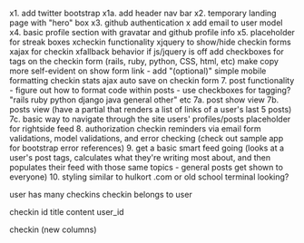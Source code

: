 x1. add twitter bootstrap
x1a. add header nav bar
x2. temporary landing page with "hero" box
x3. github authentication
x add email to user model
x4. basic profile section with gravatar and github profile info
x5. placeholder for streak boxes
xcheckin functionality
xjquery to show/hide checkin forms
xajax for checkin
xfallback behavior if js/jquery is off
add checkboxes for tags on the checkin form (rails, ruby, python, CSS, html, etc)
make copy more self-evident on show form link - add "(optional)"
simple mobile formatting
checkin stats
ajax auto save on checkin form
7. post functionality - figure out how to format code within posts - use checkboxes for tagging? "rails ruby python django java general other" etc
7a. post show view
7b. posts view (have a partial that renders a list of links of a user's last 5 posts)
7c. basic way to navigate through the site users' profiles/posts
placeholder for rightside feed
8. authorization
checkin reminders via email
form validations, model validations, and error checking (check out sample app for bootstrap error references)
9. get a basic smart feed going (looks at a user's post tags, calculates what they're writing most about, and then populates their feed with those same topics - general posts get shown to everyone)
10. styling similar to hulkort .com or old school terminal looking?

user has many checkins
checkin belongs to user

checkin
id		title 		content		 user_id

checkin (new columns)
